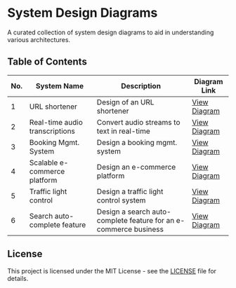 # System Design Diagrams

A curated collection of system design diagrams to aid in understanding various architectures.

## Table of Contents

| No. | System Name                             | Description                                   | Diagram Link                                                  |
|-----|-----------------------------------------|-----------------------------------------------|---------------------------------------------------------------|
| 1   | URL shortener                           | Design of an URL shortener                    | [View Diagram](diagrams/URL-shortener.png)                    |
| 2   | Real-time audio transcriptions          | Convert audio streams to text in real-time    | [View Diagram](diagrams/real-time-audio-transcriptions.png)   |
| 3   | Booking Mgmt. System                    | Design a booking mgmt. system                 | [View Diagram](diagrams/booking-system.png)                   |
| 4   | Scalable e-commerce platform            | Design an e-commerce platform                 | [View Diagram](diagrams/scalable-e-commerce-platform.png)     |
| 5   | Traffic light control                   | Design a traffic light control system         | [View Diagram](diagrams/traffic-light-control-system.png)     |
| 6   | Search auto-complete feature            | Design a search auto-complete feature for an e-commerce business | [View Diagram](diagrams/search-autocomplete-feature.png)|

## License

This project is licensed under the MIT License - see the [LICENSE](LICENSE) file for details.
